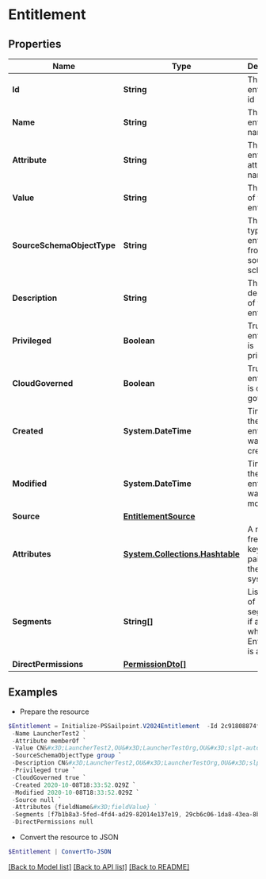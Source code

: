 # Entitlement
## Properties

Name | Type | Description | Notes
------------ | ------------- | ------------- | -------------
**Id** | **String** | The entitlement id | [optional] 
**Name** | **String** | The entitlement name | [optional] 
**Attribute** | **String** | The entitlement attribute name | [optional] 
**Value** | **String** | The value of the entitlement | [optional] 
**SourceSchemaObjectType** | **String** | The object type of the entitlement from the source schema | [optional] 
**Description** | **String** | The description of the entitlement | [optional] 
**Privileged** | **Boolean** | True if the entitlement is privileged | [optional] 
**CloudGoverned** | **Boolean** | True if the entitlement is cloud governed | [optional] 
**Created** | **System.DateTime** | Time when the entitlement was created | [optional] 
**Modified** | **System.DateTime** | Time when the entitlement was last modified | [optional] 
**Source** | [**EntitlementSource**](EntitlementSource.md) |  | [optional] 
**Attributes** | [**System.Collections.Hashtable**](AnyType.md) | A map of free-form key-value pairs from the source system | [optional] 
**Segments** | **String[]** | List of IDs of segments, if any, to which this Entitlement is assigned. | [optional] 
**DirectPermissions** | [**PermissionDto[]**](PermissionDto.md) |  | [optional] 

## Examples

- Prepare the resource
```powershell
$Entitlement = Initialize-PSSailpoint.V2024Entitlement  -Id 2c91808874ff91550175097daaec161c `
 -Name LauncherTest2 `
 -Attribute memberOf `
 -Value CN&#x3D;LauncherTest2,OU&#x3D;LauncherTestOrg,OU&#x3D;slpt-automation,DC&#x3D;TestAutomationAD,DC&#x3D;local `
 -SourceSchemaObjectType group `
 -Description CN&#x3D;LauncherTest2,OU&#x3D;LauncherTestOrg,OU&#x3D;slpt-automation,DC&#x3D;TestAutomationAD,DC&#x3D;local `
 -Privileged true `
 -CloudGoverned true `
 -Created 2020-10-08T18:33:52.029Z `
 -Modified 2020-10-08T18:33:52.029Z `
 -Source null `
 -Attributes {fieldName&#x3D;fieldValue} `
 -Segments [f7b1b8a3-5fed-4fd4-ad29-82014e137e19, 29cb6c06-1da8-43ea-8be4-b3125f248f2a] `
 -DirectPermissions null
```

- Convert the resource to JSON
```powershell
$Entitlement | ConvertTo-JSON
```

[[Back to Model list]](../README.md#documentation-for-models) [[Back to API list]](../README.md#documentation-for-api-endpoints) [[Back to README]](../README.md)

